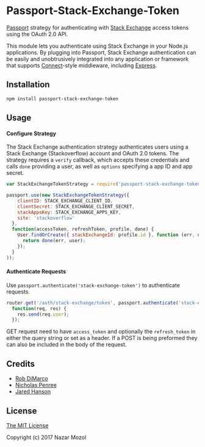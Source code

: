 # Passport-Stack-Exchange-Token

[Passport](http://passportjs.org/) strategy for authenticating with [Stack Exchange](https://stackexchange.com/)  access tokens using the OAuth 2.0 API.

This module lets you authenticate using Stack Exchange in your Node.js applications.
By plugging into Passport, Stack Exchange authentication can be easily and
unobtrusively integrated into any application or framework that supports
[Connect](http://www.senchalabs.org/connect/)-style middleware, including
[Express](http://expressjs.com/).

## Installation

```bash
npm install passport-stack-exchange-token
```

## Usage

#### Configure Strategy

The Stack Exchange authentication strategy authenticates users using a Stack Exchange (Stackoverflow)
account and OAuth 2.0 tokens.  The strategy requires a `verify` callback, which
accepts these credentials and calls `done` providing a user, as well as
`options` specifying a app ID and app secret.

```javascript
var StackExchangeTokenStrategy = require('passport-stack-exchange-token').Strategy;

passport.use(new StackExchangeTokenStrategy({
    clientID: STACK_EXCHANGE_CLIENT_ID,
    clientSecret: STACK_EXCHANGE_CLIENT_SECRET,
    stackAppsKey: STACK_EXCHANGE_APPS_KEY,
    site: 'stackoverflow'
  },
  function(accessToken, refreshToken, profile, done) {
    User.findOrCreate({ stackExchangeId: profile.id }, function (err, user) {
      return done(err, user);
    });
  }
));
```

#### Authenticate Requests

Use `passport.authenticate('stack-exchange-token')` to authenticate requests.

```javascript
router.get('/auth/stack-exchange/token', passport.authenticate('stack-exchange-token'),
  function(req, res) {
    res.send(req.user);
  });
```

GET request need to have `access_token` and optionally the `refresh_token` in either the query string or set as a header.  If a POST is being preformed they can also be included in the body of the request.

## Credits

* [Rob DiMarco](https://github.com/robertdimarco)
* [Nicholas Penree](https://github.com/drudge)
* [Jared Hanson](https://github.com/jaredhanson)

## License

[The MIT License](https://opensource.org/licenses/MIT)

Copyright (c) 2017 Nazar Mozol
